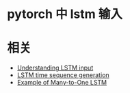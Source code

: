 
# pytorch 中 lstm 输入


# 相关

- [Understanding LSTM input](https://discuss.pytorch.org/t/understanding-lstm-input/31110)
- [LSTM time sequence generation](https://discuss.pytorch.org/t/lstm-time-sequence-generation/1916)
- [Example of Many-to-One LSTM](https://discuss.pytorch.org/t/example-of-many-to-one-lstm/1728)
